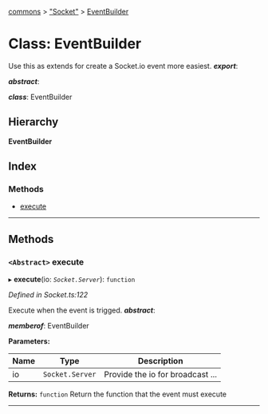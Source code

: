 [commons](../README.md) > ["Socket"](../modules/_socket_.md) > [EventBuilder](../classes/_socket_.eventbuilder.md)

# Class: EventBuilder

Use this as extends for create a Socket.io event more easiest.
*__export__*: 

*__abstract__*: 

*__class__*: EventBuilder

## Hierarchy

**EventBuilder**

## Index

### Methods

* [execute](_socket_.eventbuilder.md#execute)

---

## Methods

<a id="execute"></a>

### `<Abstract>` execute

▸ **execute**(io: *`Socket.Server`*): `function`

*Defined in Socket.ts:122*

Execute when the event is trigged.
*__abstract__*: 

*__memberof__*: EventBuilder

**Parameters:**

| Name | Type | Description |
| ------ | ------ | ------ |
| io | `Socket.Server` |  Provide the io for broadcast ... |

**Returns:** `function`
Return the function that the event must execute

___

